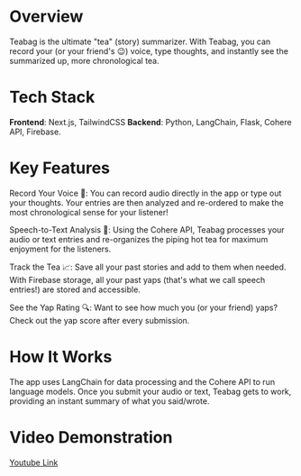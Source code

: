 # Overview
Teabag is the ultimate "tea" (story) summarizer. With Teabag, you can record your (or your friend's 😉) voice, type thoughts, and instantly see the summarized up, more chronological tea.

# Tech Stack
**Frontend**: Next.js, TailwindCSS
**Backend**: Python, LangChain, Flask, Cohere API, Firebase.

# Key Features
Record Your Voice 🎤: You can record audio directly in the app or type out your thoughts. Your entries are then analyzed and re-ordered to make the most chronological sense for your listener! 

Speech-to-Text Analysis 🧠: Using the Cohere API, Teabag processes your audio or text entries and re-organizes the piping hot tea for maximum enjoyment for the listeners.

Track the Tea 📈: Save all your past stories and add to them when needed. With Firebase storage, all your past yaps (that's what we call speech entries!) are stored and accessible.

See the Yap Rating 🔍: Want to see how much you (or your friend) yaps? Check out the yap score after every submission.

# How It Works
The app uses LangChain for data processing and the Cohere API to run language models. Once you submit your audio or text, Teabag gets to work, providing an instant summary of what you said/wrote. 

# Video Demonstration
[Youtube Link](https://youtu.be/iEaeeSaUmQk?si=u4dQ9RrQeeCXygfA)
